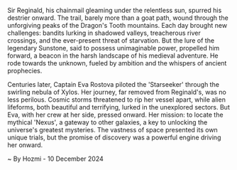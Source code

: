 
Sir Reginald, his chainmail gleaming under the relentless sun, spurred his destrier onward.  The trail, barely more than a goat path, wound through the unforgiving peaks of the Dragon's Tooth mountains.  Each day brought new challenges: bandits lurking in shadowed valleys, treacherous river crossings, and the ever-present threat of starvation.  But the lure of the legendary Sunstone, said to possess unimaginable power, propelled him forward, a beacon in the harsh landscape of his medieval adventure.  He rode towards the unknown, fueled by ambition and the whispers of ancient prophecies.

Centuries later, Captain Eva Rostova piloted the 'Starseeker' through the swirling nebula of Xylos.  Her journey, far removed from Reginald's, was no less perilous.  Cosmic storms threatened to rip her vessel apart, while alien lifeforms, both beautiful and terrifying, lurked in the unexplored sectors.  But Eva, with her crew at her side, pressed onward.  Her mission: to locate the mythical  'Nexus', a gateway to other galaxies, a key to unlocking the universe's greatest mysteries. The vastness of space presented its own unique trials, but the promise of discovery was a powerful engine driving her onward.

~ By Hozmi - 10 December 2024
